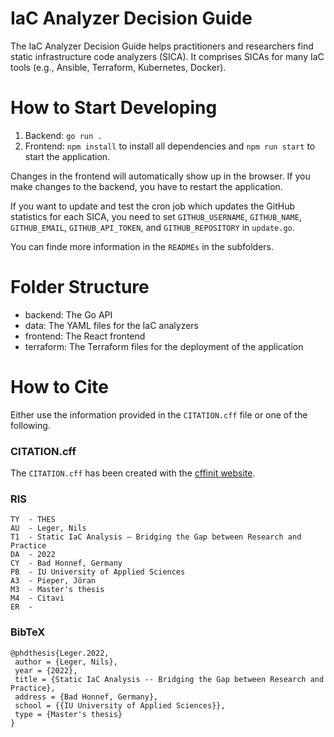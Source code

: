 # IaC Analyzer Decision Guide
The IaC Analyzer Decision Guide helps practitioners and researchers find static infrastructure code analyzers (SICA). It comprises SICAs for many IaC tools (e.g., Ansible, Terraform, Kubernetes, Docker).

# How to Start Developing
1. Backend: `go run .`
2. Frontend: `npm install` to install all dependencies and  `npm run start` to start the application.

Changes in the frontend will automatically show up in the browser. If you make changes to the backend, you have to restart the application. <br>

If you want to update and test the cron job which updates the GitHub statistics for each SICA, you need to set `GITHUB_USERNAME`, `GITHUB_NAME`, `GITHUB_EMAIL`, `GITHUB_API_TOKEN`, and `GITHUB_REPOSITORY` in `update.go`.

You can finde more information in the `READMEs` in the subfolders.
# Folder Structure
- backend: The Go API
- data: The YAML files for the IaC analyzers
- frontend: The React frontend
- terraform: The Terraform files for the deployment of the application
# How to Cite
Either use the information provided in the `CITATION.cff` file or one of the following. <br>
### CITATION.cff
The `CITATION.cff` has been created with the [cffinit website](https://citation-file-format.github.io/cff-initializer-javascript/#/). <br>
### RIS
```
TY  - THES
AU  - Leger, Nils
T1  - Static IaC Analysis – Bridging the Gap between Research and Practice
DA  - 2022
CY  - Bad Honnef, Germany
PB  - IU University of Applied Sciences
A3  - Pieper, Jöran
M3  - Master's thesis
M4  - Citavi
ER  -
```
### BibTeX
```
@phdthesis{Leger.2022,
 author = {Leger, Nils},
 year = {2022},
 title = {Static IaC Analysis -- Bridging the Gap between Research and Practice},
 address = {Bad Honnef, Germany},
 school = {{IU University of Applied Sciences}},
 type = {Master's thesis}
}
```